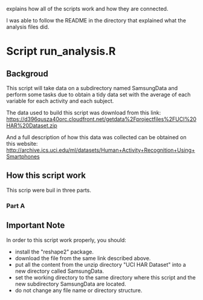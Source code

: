explains how all of the scripts work and how they are connected.  


I was able to follow the README in the directory that explained what the analysis files did. 


# Script run_analysis.R

## Backgroud

This script will take data on a subdirectory named SamsungData and perform some tasks due to obtain a tidy data set with the average of each variable for each activity and each subject.

The data used to build this script was download from this link:
https://d396qusza40orc.cloudfront.net/getdata%2Fprojectfiles%2FUCI%20HAR%20Dataset.zip

And a full description of how this data was collected can be obtained on this website: http://archive.ics.uci.edu/ml/datasets/Human+Activity+Recognition+Using+Smartphones

## How this script work

This scrip were buil in three parts.

### Part A




## Important Note

In order to this script work properly, you should:
* install the "reshape2" package.
* download the file from the same link described above.
* put all the content from the unzip directory "UCI HAR Dataset" into a new directory called SamsungData.
* set the working directory to the same directory where this script and the new subdirectory SamsungData are located.
* do not change any file name or directory structure.
